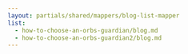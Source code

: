 ```yaml
---
layout: partials/shared/mappers/blog-list-mapper
list:
  - how-to-choose-an-orbs-guardian/blog.md
  - how-to-choose-an-orbs-guardian2/blog.md
---
```

